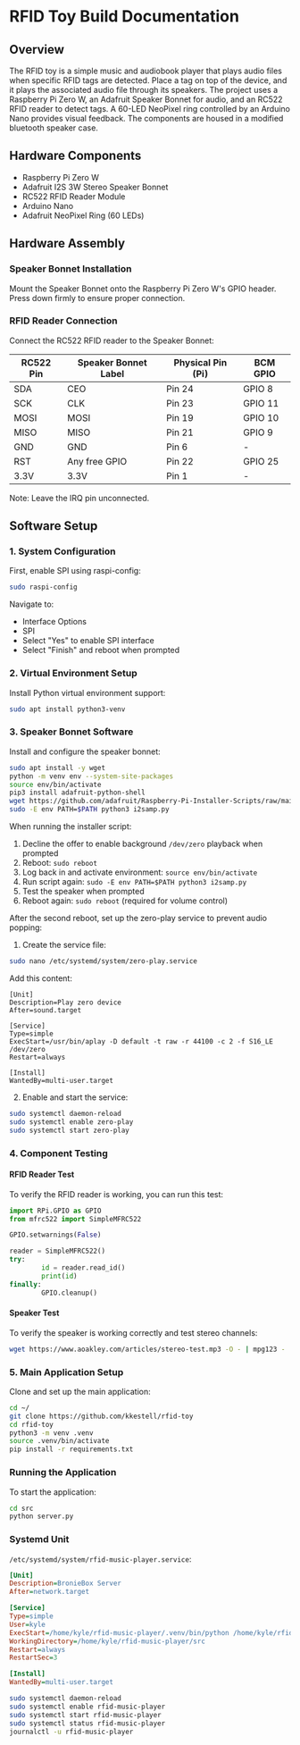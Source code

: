 # RFID Toy Build Documentation

## Overview

The RFID toy is a simple music and audiobook player that plays audio files when specific RFID tags are detected. Place a tag on top of the device, and it plays the associated audio file through its speakers. The project uses a Raspberry Pi Zero W, an Adafruit Speaker Bonnet for audio, and an RC522 RFID reader to detect tags. A 60-LED NeoPixel ring controlled by an Arduino Nano provides visual feedback. The components are housed in a modified bluetooth speaker case.

## Hardware Components

- Raspberry Pi Zero W
- Adafruit I2S 3W Stereo Speaker Bonnet
- RC522 RFID Reader Module
- Arduino Nano
- Adafruit NeoPixel Ring (60 LEDs)

## Hardware Assembly

### Speaker Bonnet Installation

Mount the Speaker Bonnet onto the Raspberry Pi Zero W's GPIO header. Press down firmly to ensure proper connection.

### RFID Reader Connection

Connect the RC522 RFID reader to the Speaker Bonnet:

| RC522 Pin | Speaker Bonnet Label | Physical Pin (Pi) | BCM GPIO |
|-----------|---------------------|------------------|-----------|
| SDA       | CEO                 | Pin 24           | GPIO 8    |
| SCK       | CLK                 | Pin 23           | GPIO 11   |
| MOSI      | MOSI                | Pin 19           | GPIO 10   |
| MISO      | MISO                | Pin 21           | GPIO 9    |
| GND       | GND                 | Pin 6            | -         |
| RST       | Any free GPIO       | Pin 22           | GPIO 25   |
| 3.3V      | 3.3V                | Pin 1            | -         |

Note: Leave the IRQ pin unconnected.

## Software Setup

### 1. System Configuration

First, enable SPI using raspi-config:

```bash
sudo raspi-config
```

Navigate to:

* Interface Options
* SPI
* Select "Yes" to enable SPI interface
* Select "Finish" and reboot when prompted

### 2. Virtual Environment Setup

Install Python virtual environment support:

```bash
sudo apt install python3-venv
```

### 3. Speaker Bonnet Software

Install and configure the speaker bonnet:

```bash
sudo apt install -y wget
python -m venv env --system-site-packages
source env/bin/activate
pip3 install adafruit-python-shell
wget https://github.com/adafruit/Raspberry-Pi-Installer-Scripts/raw/main/i2samp.py
sudo -E env PATH=$PATH python3 i2samp.py
```

When running the installer script:

1. Decline the offer to enable background `/dev/zero` playback when prompted
2. Reboot: `sudo reboot`
3. Log back in and activate environment: `source env/bin/activate`
4. Run script again: `sudo -E env PATH=$PATH python3 i2samp.py`
5. Test the speaker when prompted
6. Reboot again: `sudo reboot` (required for volume control)

After the second reboot, set up the zero-play service to prevent audio popping:

1. Create the service file:

```bash
sudo nano /etc/systemd/system/zero-play.service
```

Add this content:

```
[Unit]
Description=Play zero device
After=sound.target

[Service]
Type=simple
ExecStart=/usr/bin/aplay -D default -t raw -r 44100 -c 2 -f S16_LE /dev/zero
Restart=always

[Install]
WantedBy=multi-user.target
```

2. Enable and start the service:

```bash
sudo systemctl daemon-reload
sudo systemctl enable zero-play
sudo systemctl start zero-play
```

### 4. Component Testing

#### RFID Reader Test

To verify the RFID reader is working, you can run this test:

```python
import RPi.GPIO as GPIO
from mfrc522 import SimpleMFRC522

GPIO.setwarnings(False)

reader = SimpleMFRC522()
try:
        id = reader.read_id()
        print(id)
finally:
        GPIO.cleanup()
```

#### Speaker Test

To verify the speaker is working correctly and test stereo channels:

```bash
wget https://www.aoakley.com/articles/stereo-test.mp3 -O - | mpg123 -
```

### 5. Main Application Setup

Clone and set up the main application:

```bash
cd ~/
git clone https://github.com/kkestell/rfid-toy
cd rfid-toy
python3 -m venv .venv
source .venv/bin/activate
pip install -r requirements.txt
```

### Running the Application

To start the application:

```bash
cd src
python server.py
```

### Systemd Unit

`/etc/systemd/system/rfid-music-player.service`:

```ini
[Unit]
Description=BronieBox Server
After=network.target

[Service]
Type=simple
User=kyle
ExecStart=/home/kyle/rfid-music-player/.venv/bin/python /home/kyle/rfid-music-player/src/server.py
WorkingDirectory=/home/kyle/rfid-music-player/src
Restart=always
RestartSec=3

[Install]
WantedBy=multi-user.target
```

```bash
sudo systemctl daemon-reload
sudo systemctl enable rfid-music-player
sudo systemctl start rfid-music-player
sudo systemctl status rfid-music-player
journalctl -u rfid-music-player
```

